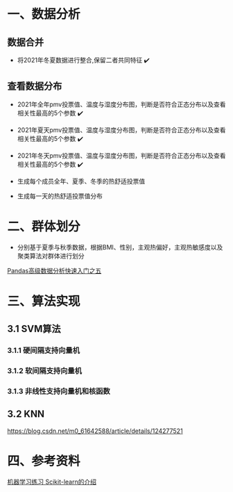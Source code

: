 # 一、数据分析

## 数据合并
- 将2021年冬夏数据进行整合,保留二者共同特征 ✔️

## 查看数据分布
- 2021年全年pmv投票值、温度与湿度分布图，判断是否符合正态分布以及查看相关性最高的5个参数 ✔️
- 2021年夏天pmv投票值、温度与湿度分布图，判断是否符合正态分布以及查看相关性最高的5个参数 ✔️
- 2021年冬天pmv投票值、温度与湿度分布图，判断是否符合正态分布以及查看相关性最高的5个参数 ✔️
- 生成每个成员全年、夏季、冬季的热舒适投票值 

- 生成每一天的热舒适投票值分布

# 二、群体划分
- 分别基于夏季与秋季数据，根据BMI、性别，主观热偏好，主观热敏感度以及聚类算法对群体进行划分


[Pandas高级数据分析快速入门之五](https://blog.csdn.net/xiaoyw71/article/details/120094548)


# 三、算法实现

## 3.1 SVM算法

### 3.1.1 硬间隔支持向量机

### 3.1.2 软间隔支持向量机

### 3.1.3 非线性支持向量机和核函数

## 3.2 KNN

https://blog.csdn.net/m0_61642588/article/details/124277521

# 四、参考资料
[机器学习练习 Scikit-learn的介绍](https://github.com/fengdu78/WZU-machine-learning-course/blob/main/code/03-%E6%9C%BA%E5%99%A8%E5%AD%A6%E4%B9%A0%E5%BA%93Scikit-learn/ML-lesson3-Scikit-learn.ipynb)

